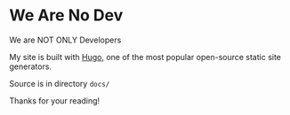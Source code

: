 # We Are No Dev

We are NOT ONLY Developers

My site is built with [Hugo](https://gohugo.io/), one of the most popular open-source static site generators.

Source is in directory `docs/`

Thanks for your reading!
